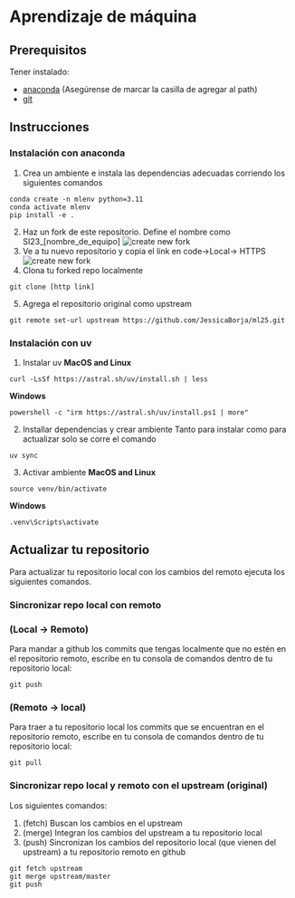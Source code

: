 # Aprendizaje de máquina

## Prerequisitos
Tener instalado:
- [anaconda](https://www.anaconda.com/) (Asegúrense de marcar la casilla de agregar al path)
- [git](https://git-scm.com/book/en/v2/Getting-Started-Installing-Git)

## Instrucciones
### Instalación con anaconda
1. Crea un ambiente e instala las dependencias adecuadas corriendo los siguientes comandos
```
conda create -n mlenv python=3.11
conda activate mlenv
pip install -e .
```
2. Haz un fork de este repositorio. Define el nombre como SI23_[nombre_de_equipo]
![create new fork](./imgs/forking.png)
3. Ve a tu nuevo repositorio y copia el link en code->Local-> HTTPS
![create new fork](./imgs/clone.png)
4. Clona tu forked repo localmente
```
git clone [http link]
```
5. Agrega el repositorio original como upstream

```
git remote set-url upstream https://github.com/JessicaBorja/ml25.git
```

### Instalación con uv
1. Instalar uv
**MacOS and Linux**
```
curl -LsSf https://astral.sh/uv/install.sh | less
```

**Windows**
```
powershell -c "irm https://astral.sh/uv/install.ps1 | more"
```

2. Installar dependencias y crear ambiente
Tanto para instalar como para actualizar solo se corre el comando
```
uv sync
```

3. Activar ambiente
**MacOS and Linux**
```
source venv/bin/activate
```

**Windows**
```
.venv\Scripts\activate
```

## Actualizar tu repositorio
Para actualizar tu repositorio local con los cambios del remoto ejecuta los siguientes comandos.

### Sincronizar repo local con remoto
### (Local -> Remoto)
Para mandar a github los commits que tengas localmente que no estén en el repositorio remoto, escribe en tu consola de comandos dentro de tu repositorio local:

```
git push
```

### (Remoto -> local)
Para traer a tu repositorio local los commits que se encuentran en el repositorio remoto, escribe en tu consola de comandos dentro de tu repositorio local:

```
git pull
```

### Sincronizar repo local y remoto con el upstream (original)
Los siguientes comandos:

1. (fetch) Buscan los cambios en el upstream
2. (merge) Integran los cambios del upstream a tu repositorio local
3. (push) Sincronizan los cambios del repositorio local (que vienen del upstream) a tu repositorio remoto en github

```
git fetch upstream
git merge upstream/master
git push
```
